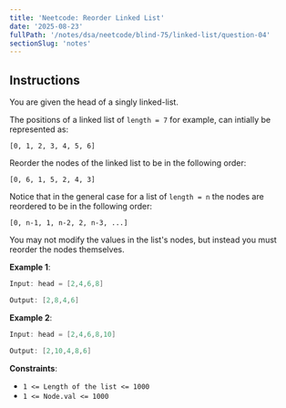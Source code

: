 ```yaml
---
title: 'Neetcode: Reorder Linked List'
date: '2025-08-23'
fullPath: '/notes/dsa/neetcode/blind-75/linked-list/question-04'
sectionSlug: 'notes'
---
```


## Instructions

You are given the head of a singly linked-list.

The positions of a linked list of `length = 7` for example, can intially be represented as:

`[0, 1, 2, 3, 4, 5, 6]`

Reorder the nodes of the linked list to be in the following order:

`[0, 6, 1, 5, 2, 4, 3]`

Notice that in the general case for a list of `length = n` the nodes are reordered to be in the following order:

`[0, n-1, 1, n-2, 2, n-3, ...]`

You may not modify the values in the list's nodes, but instead you must reorder the nodes themselves.

**Example 1**:

```java
Input: head = [2,4,6,8]

Output: [2,8,4,6]
```

**Example 2**:

```java
Input: head = [2,4,6,8,10]

Output: [2,10,4,8,6]
```

**Constraints**:

- `1 <= Length of the list <= 1000`
- `1 <= Node.val <= 1000`
